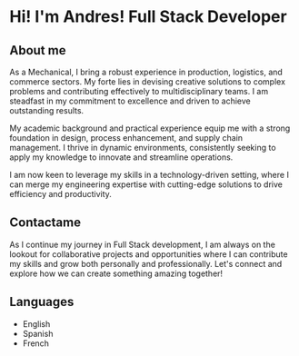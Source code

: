 # Hi! I'm Andres! Full Stack Developer

## About me
As a Mechanical, I bring a robust experience in production, logistics, and commerce sectors. My forte lies in devising creative solutions to complex problems and contributing effectively to multidisciplinary teams. I am steadfast in my commitment to excellence and driven to achieve outstanding results.

My academic background and practical experience equip me with a strong foundation in design, process enhancement, and supply chain management. I thrive in dynamic environments, consistently seeking to apply my knowledge to innovate and streamline operations.

I am now keen to leverage my skills in a technology-driven setting, where I can merge my engineering expertise with cutting-edge solutions to drive efficiency and productivity.

## Contactame 

As I continue my journey in Full Stack development, I am always on the lookout for collaborative projects and opportunities where I can contribute my skills and grow both personally and professionally. Let's connect and explore how we can create something amazing together!

## Languages
  - English
  - Spanish
  - French
